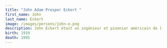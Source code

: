```yaml
---
title: "John Adam Presper Eckert "
first_name: John
last_name: Eckert
image: /images/persons/john-e.png
description: John Eckert était un ingénieur et pionnier américain de l'informatique.
birth: 1919
death: 1995
---
```

